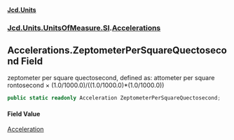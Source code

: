 #### [Jcd.Units](index.md 'index')
### [Jcd.Units.UnitsOfMeasure.SI](Jcd.Units.UnitsOfMeasure.SI.md 'Jcd.Units.UnitsOfMeasure.SI').[Accelerations](Accelerations.md 'Jcd.Units.UnitsOfMeasure.SI.Accelerations')

## Accelerations.ZeptometerPerSquareQuectosecond Field

zeptometer per square quectosecond, defined as: attometer per square rontosecond × (1.0/1000.0)/((1.0/1000.0)*(1.0/1000.0))

```csharp
public static readonly Acceleration ZeptometerPerSquareQuectosecond;
```

#### Field Value
[Acceleration](Acceleration.md 'Jcd.Units.UnitTypes.Acceleration')